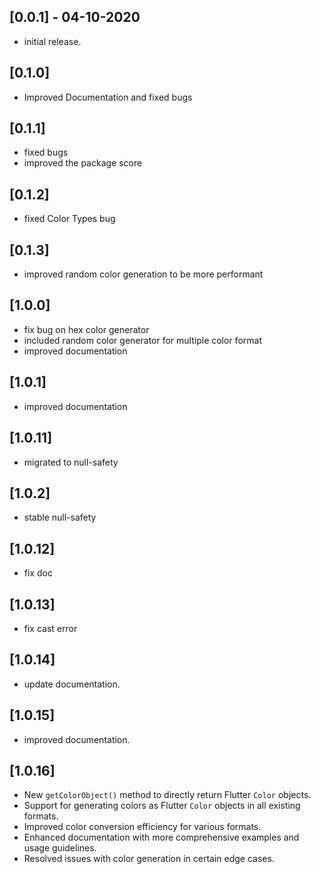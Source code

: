 ## [0.0.1] - 04-10-2020

- initial release.

## [0.1.0]

- Improved Documentation and fixed bugs

## [0.1.1]

- fixed bugs
- improved the package score

## [0.1.2]

- fixed Color Types bug

## [0.1.3]

- improved random color generation to be more performant

## [1.0.0]

- fix bug on hex color generator
- included random color generator for multiple color format
- improved documentation

## [1.0.1]

- improved documentation

## [1.0.11]

- migrated to null-safety

## [1.0.2]

- stable null-safety

## [1.0.12]

- fix doc

## [1.0.13]
- fix cast error

## [1.0.14]
- update documentation.

## [1.0.15]
- improved documentation.

## [1.0.16]
- New `getColorObject()` method to directly return Flutter `Color` objects.
- Support for generating colors as Flutter `Color` objects in all existing formats.
- Improved color conversion efficiency for various formats.
- Enhanced documentation with more comprehensive examples and usage guidelines.
- Resolved issues with color generation in certain edge cases.
